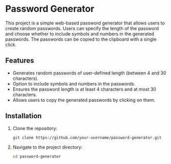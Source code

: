 # Password Generator

This project is a simple web-based password generator that allows users to create random passwords. Users can specify the length of the password and choose whether to include symbols and numbers in the generated passwords. The passwords can be copied to the clipboard with a single click.

## Features

- Generates random passwords of user-defined length (between 4 and 30 characters).
- Option to include symbols and numbers in the passwords.
- Ensures the password length is at least 4 characters and at most 30 characters.
- Allows users to copy the generated passwords by clicking on them.

## Installation

1. Clone the repository:
    ```sh
    git clone https://github.com/your-username/password-generator.git
    ```
2. Navigate to the project directory:
    ```sh
    cd password-generator
    ```
